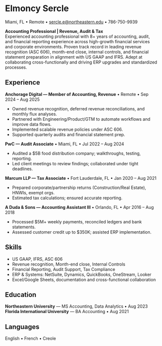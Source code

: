 # Elmoncy Sercle
Miami, FL • Remote • sercle.e@northeastern.edu • 786-750-9939

**Accounting Professional | Revenue, Audit & Tax**  
Experienced accounting professional with 8+ years of accounting, audit, and financial reporting experience across high-growth financial services and corporate environments. Proven track record in leading revenue recognition (ASC 606), month-end close, internal controls, and financial statement preparation in alignment with US GAAP and IFRS. Adept at collaborating cross-functionally and driving ERP upgrades and standardized processes.

## Experience
**Anchorage Digital — Member of Accounting, Revenue**  • Remote • Sep 2024 – Aug 2025  
- Owned revenue recognition, deferred revenue reconciliations, and monthly flux analyses.  
- Partnered with Engineering/Product/GTM to automate workflows and improve data flows.  
- Implemented scalable revenue policies under ASC 606.  
- Supported quarterly audits and financial statement prep.

**PwC — Audit Associate**  • Miami, FL • Jul 2022 – Aug 2024  
- Audited a $5B food distribution company; walkthroughs, testing, reporting.  
- Led client meetings to review findings; collaborated under tight deadlines.

**Marcum LLP — Tax Associate**  • Fort Lauderdale, FL • Jan 2020 – Aug 2021  
- Prepared corporate/partnership returns (Construction/Real Estate), HNWIs, exempt orgs.  
- Estimated tax calculations; ensured accurate reporting.

**A Duda & Sons — Accounting Assistant III**  • Orlando, FL • Apr 2016 – Aug 2018  
- Processed $5M+ weekly payments, reconciled ledgers and bank statements.  
- Assessed customer credit up to $350K; assisted ERP implementation.

## Skills
- US GAAP, IFRS, ASC 606
- Revenue recognition, Month-end close, Internal Controls
- Financial Reporting, Audit Support, Tax Compliance
- ERP & Systems: NetSuite, Dynamics, QuickBooks, OneStream, Looker
- Excel/Google Sheets, documentation and cross-functional collaboration

## Education
**Northeastern University** — MS Accounting, Data Analytics • Aug 2023  
**Florida International University** — BA Accounting • Aug 2021  

## Languages
English • French • Creole
